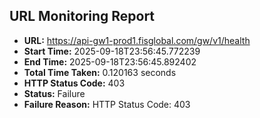 ## URL Monitoring Report

- **URL:** https://api-gw1-prod1.fisglobal.com/gw/v1/health
- **Start Time:** 2025-09-18T23:56:45.772239
- **End Time:** 2025-09-18T23:56:45.892402
- **Total Time Taken:** 0.120163 seconds
- **HTTP Status Code:** 403
- **Status:** Failure
- **Failure Reason:** HTTP Status Code: 403
